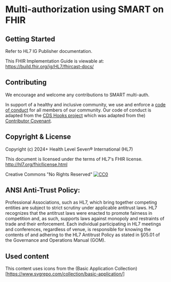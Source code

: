 # Multi-authorization using SMART on FHIR

## Getting Started

Refer to HL7 IG Publisher documentation. 

This FHIR Implementation Guide is viewable at: https://build.fhir.org/ig/HL7/fhircast-docs/

## Contributing

We encourage and welcome any contributions to SMART multi-auth.

In support of a healthy and inclusive community, we use and enforce a [code of conduct](./CODE_OF_CONDUCT.md) for all members of our community. Our code of conduct is adapted from the [CDS Hooks project](https://github.com/cds-hooks/docs) which was adapted from the) [Contributor Covenant](http://contributor-covenant.org/). 

## Copyright & License
Copyright (c) 2024+ Health Level Seven® International (HL7) 

This document is licensed under the terms of HL7's FHIR license.
http://hl7.org/fhir/license.html

Creative Commons "No Rights Reserved" [![CC0](https://www.hl7.org/fhir/cc0.png)](https://www.hl7.org/fhir/license.html) 

## ANSI Anti-Trust Policy:

Professional Associations, such as HL7, which bring together competing entities are subject to strict scrutiny under applicable antitrust laws. HL7 recognizes that the antitrust laws were enacted to promote fairness in competition and, as such, supports laws against monopoly and restraints of trade and their enforcement. Each individual participating in HL7 meetings and conferences, regardless of venue, is responsible for knowing the contents of and adhering to the HL7 Antitrust Policy as stated in §05.01 of the Governance and Operations Manual (GOM).

## Used content

This content uses icons from the (Basic Application Collection)[https://www.svgrepo.com/collection/basic-application/]